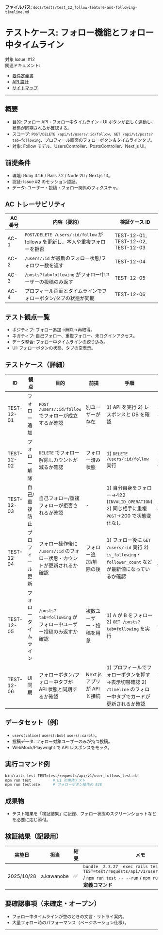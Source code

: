 **ファイルパス**: `docs/tests/test_12_follow-feature-and-following-timeline.md`

# テストケース: フォロー機能とフォロー中タイムライン

対象 Issue: #12  
関連ドキュメント:

- [要件定義書](../01_requirements.md)
- [API 設計](../04_api.md)
- [サイトマップ](../05_sitemap.md)

---

## 概要

- 目的: フォロー API・フォロー中タイムライン・UI ボタンが正しく連動し、状態が同期されるか確認する。
- スコープ: `POST/DELETE /api/v1/users/:id/follow`、`GET /api/v1/posts?tab=following`、プロフィール画面のフォローボタン＆タイムラインタブ。
- 対象: Follow モデル、UsersController、PostsController、Next.js UI。

## 前提条件

- 環境: Ruby 3.1.6 / Rails 7.2 / Node 20 / Next.js 13。
- 認証: Issue #2 のセッション認証。
- データ: ユーザー・投稿・フォロー関係のフィクスチャ。

## AC トレーサビリティ

| AC 番号 | 内容（要約）                                                                     | 検証ケース ID                    |
| ------- | -------------------------------------------------------------------------------- | -------------------------------- |
| AC-1    | `POST/DELETE /users/:id/follow` が follows を更新し、本人や重複フォローを拒否    | TEST-12-01, TEST-12-02, TEST-12-03 |
| AC-2    | `/users/:id` が最新のフォロー状態/フォロワー数を返す                             | TEST-12-04                       |
| AC-3    | `/posts?tab=following` がフォロー中ユーザーの投稿のみ返す                        | TEST-12-05                       |
| AC-4    | プロフィール画面とタイムラインでフォローボタン/タブの状態が同期                  | TEST-12-06                       |

## テスト観点一覧

- ポジティブ: フォロー追加→解除→再取得。
- ネガティブ: 自己フォロー、重複フォロー、未ログインアクセス。
- データ整合: フォロー中タイムラインの絞り込み。
- UI: フォローボタンの状態、タブの空表示。

## テストケース（詳細）

| ID         | 観点                 | 目的                                                                                | 前提                                   | 手順                                                                                                                                       | 期待結果                                                                                         | AC   |
| ---------- | -------------------- | ----------------------------------------------------------------------------------- | -------------------------------------- | ------------------------------------------------------------------------------------------------------------------------------------------ | -------------------------------------------------------------------------------------------------- | ---- |
| TEST-12-01 | フォロー追加         | `POST /users/:id/follow` でフォローが成立するか確認                                 | 別ユーザーが存在                       | 1) API を実行 2) レスポンスと DB を確認                                                                                                    | 201 / `is_following=true`、フォロワー数が増える                                                 | AC-1 |
| TEST-12-02 | フォロー解除         | `DELETE` でフォロー解除しカウントが減るか確認                                       | フォロー済み状態                       | 1) `DELETE /users/:id/follow` 実行                                                                                                         | 200 / `is_following=false`、follow レコードが削除                                               | AC-1 |
| TEST-12-03 | 自己/重複防止        | 自己フォロー/重複フォローが拒否されるか確認                                         | -                                      | 1) 自分自身をフォロー→422 (`INVALID_OPERATION`) 2) 同じ相手に重複 `POST`→200 で状態変化なし                                               | エラーレスポンス/重複時は200で状態維持                                                         | AC-1 |
| TEST-12-04 | プロフィール更新     | フォロー操作後に `/users/:id` のフォロー状態・カウントが更新されるか確認            | フォロー追加/解除の後                  | 1) フォロー後に `GET /users/:id` 実行 2) `is_following`・`follower_count` などが最新値になっているか確認                                   | カウントが増減、`is_following` が true/false に反映                                             | AC-2 |
| TEST-12-05 | フォロータイムライン | `/posts?tab=following` がフォロー中ユーザー投稿のみ返すか確認                        | 複数ユーザー・投稿を用意               | 1) A が B をフォロー 2) `GET /posts?tab=following` を実行                                                                                   | レスポンスが B の投稿のみを含み、他ユーザーは含まれない                                         | AC-3 |
| TEST-12-06 | UI 同期              | フォローボタン/フォロー中タブが API 状態と同期するか確認                             | Next.js アプリが API と接続            | 1) プロフィールでフォローボタンを押す→表示切替確認 2) `/timeline` のフォロー中タブでカードが更新されるか確認                               | ボタン label・カウントが即座に更新、フォロー中タブで最新データが表示                           | AC-4 |

## データセット（例）

- `users(:alice)` `users(:bob)` `users(:carol)`。
- 投稿データ: フォロー対象ユーザーのみが持つ投稿。
- WebMock/Playwright で API レスポンスをモック。

## 実行コマンド例

```bash
bin/rails test TEST=test/requests/api/v1/user_follows_test.rb
npm run test          # UI の単体テスト
npm run test:e2e      # フォローボタン操作の E2E
```

## 成果物

- テスト結果を「検証結果」に記録、フォロー状態のスクリーンショットなどを必要に応じ添付。

## 検証結果（記録用）

| 実施日     | 担当 | 結果 | メモ |
| ---------- | ---- | ---- | ---- |
| 2025/10/28 | a.kawanobe | ✅ | `bundle _2.3.27_ exec rails test TEST=test/requests/api/v1/user_follows_test.rb` / `npm run test -- --run` / `npm run test:e2e` → **未定義コマンド** |

## 要確認事項（未確定・オープン）

- フォロー中タイムラインが空のときの文言・リトライ案内。
- 大量フォロー時のパフォーマンス（ページネーション仕様）。

---
